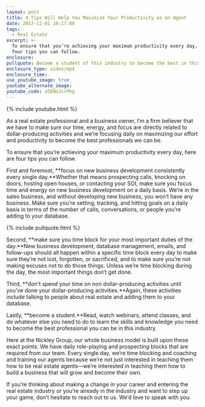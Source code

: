 ```yaml
---
layout: post
title: 4 Tips Will Help You Maximize Your Productivity as an Agent
date: 2017-12-01 10:17:00
tags:
  - Real Estate
excerpt: >-
  To ensure that you’re achieving your maximum productivity every day, here are
  four tips you can follow.
enclosure:
pullquote: Become a student of this industry to become the best in this industry.
enclosure_type: video/mp4
enclosure_time:
use_youtube_image: true
youtube_alternate_image:
youtube_code: a5ENoJcrPhg
---
```



{% include youtube.html %}

As a real estate professional and a business owner, I’m a firm believer that we have to make sure our time, energy, and focus are directly related to dollar-producing activities and we’re focusing daily on maximizing our effort and productivity to become the best professionals we can be.

To ensure that you’re achieving your maximum productivity every day, here are four tips you can follow.

First and foremost, **focus on new business development consistently every single day.**Whether that means prospecting calls, knocking on doors, hosting open houses, or contacting your SOI, make sure you focus time and energy on new business development on a daily basis. We’re in the sales business, and without developing new business, you won’t have any business. Make sure you’re setting, tracking, and hitting goals on a daily basis in terms of the number of calls, conversations, or people you’re adding to your database.

{% include pullquote.html %}

Second, **make sure you time block for your most important duties of the day.**New business development, database management, emails, and follow-ups should all happen within a specific time block every day to make sure they’re not lost, forgotten, or sacrificed, and to make sure you’re not making excuses not to do those things. Unless we’re time blocking during the day, the most important things don’t get done.

Third, **don’t spend your time on non dollar-producing activities until you’ve done your dollar-producing activities.**Again, these activities include talking to people about real estate and adding them to your database.

Lastly, **become a student.**Read, watch webinars, attend classes, and do whatever else you need to do to learn the skills and knowledge you need to become the best professional you can be in this industry.

Here at the Nickley Group, our whole business model is built upon these exact points. We have daily role-playing and prospecting blocks that are required from our team. Every single day, we’re time blocking and coaching and training our agents because we’re not just interested in teaching them how to be real estate agents—we’re interested in teaching them how to build a business that will grow and become their own.

If you’re thinking about making a change in your career and entering the real estate industry or you’re already in the industry and want to step up your game, don’t hesitate to reach out to us. We’d love to speak with you.